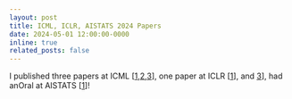 ```yaml
---
layout: post
title: ICML, ICLR, AISTATS 2024 Papers
date: 2024-05-01 12:00:00-0000
inline: true
related_posts: false
---
```


I published three papers at ICML [<a href="https://timrudner.com/cgd" target="_blank">1</a>,<a href="https://timrudner.com/pacllm" target="_blank">2</a>,<a href="https://timrudner.com/bayespos" target="_blank">3</a>], one paper at ICLR [<a href="https://timrudner.com/bayesopt" target="_blank">1</a>], and <a href="https://timrudner.com/bayespos" target="_blank">3</a>], had anOral at AISTATS [<a href="gap" target="_blank">1</a>]!